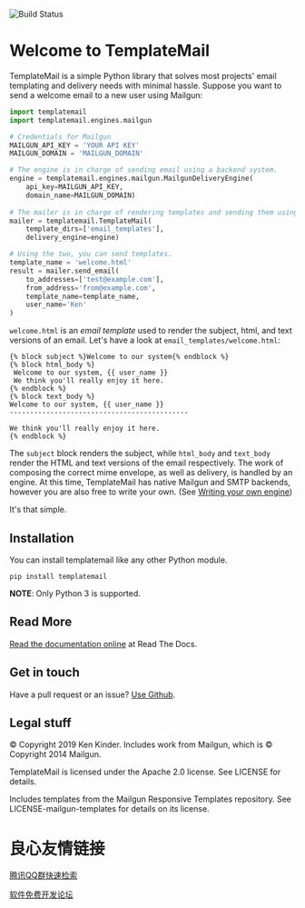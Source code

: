 ![Build Status](https://travis-ci.org/kkinder/templatemail.svg?branch=master)

# Welcome to TemplateMail

TemplateMail is a simple Python library that solves most projects' email templating and delivery needs with minimal hassle. Suppose you want to send a welcome email to a new user using Mailgun:

```python
import templatemail
import templatemail.engines.mailgun

# Credentials for Mailgun
MAILGUN_API_KEY = 'YOUR API KEY'
MAILGUN_DOMAIN = 'MAILGUN_DOMAIN'

# The engine is in charge of sending email using a backend system.
engine = templatemail.engines.mailgun.MailgunDeliveryEngine(
    api_key=MAILGUN_API_KEY,
    domain_name=MAILGUN_DOMAIN)
    
# The mailer is in charge of rendering templates and sending them using an engine.
mailer = templatemail.TemplateMail(
    template_dirs=['email_templates'],
    delivery_engine=engine)

# Using the two, you can send templates.
template_name = 'welcome.html'
result = mailer.send_email(
    to_addresses=['test@example.com'],
    from_address='from@example.com',
    template_name=template_name,
    user_name='Ken'
)
```

`welcome.html` is an *email template* used to render the subject, html, and text versions of an email. Let's have a look at `email_templates/welcome.html`:

```jinja2
{% block subject %}Welcome to our system{% endblock %}
{% block html_body %}
 Welcome to our system, {{ user_name }} 
 We think you'll really enjoy it here. 
{% endblock %}
{% block text_body %}
Welcome to our system, {{ user_name }}
--------------------------------------------

We think you'll really enjoy it here.
{% endblock %}
```

The `subject` block renders the subject, while `html_body` and `text_body` render the HTML and text versions of the email respectively. The work of composing the correct mime envelope, as well as delivery, is handled by an engine. At this time, TemplateMail has native Mailgun and SMTP backends, however you are also free to write your own. (See [Writing your own engine](/engines/#writing-your-own-engine))

It's that simple.

## Installation

You can install templatemail like any other Python module.

```pip install templatemail```

**NOTE**: Only Python 3 is supported.

## Read More

[Read the documentation online](https://templatemail.readthedocs.io/en/latest/) at Read The Docs.

## Get in touch
Have a pull request or an issue? [Use Github](https://github.com/kkinder/templatemail).

## Legal stuff
© Copyright 2019 Ken Kinder. Includes work from Mailgun, which is © Copyright 2014 Mailgun.

TemplateMail is licensed under the Apache 2.0 license. See LICENSE for details.

Includes templates from the Mailgun Responsive Templates repository. See LICENSE-mailgun-templates for details on its license.


 # 良心友情链接

[腾讯QQ群快速检索](http://u.720life.cn/s/8cf73f7c)

[软件免费开发论坛](http://u.720life.cn/s/bbb01dc0)